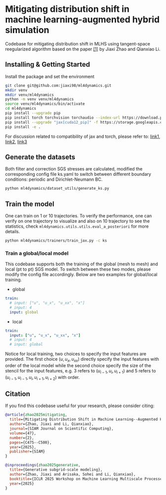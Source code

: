 # Mitigating distribution shift in machine learning-augmented hybrid simulation

Codebase for mitigating distribution shift in MLHS using tangent-space reegularized algorithm based on the paper [[1]]() by Jiaxi Zhao and Qianxiao Li.


## Installing & Getting Started
Install the package and set the environment

```bash
git clone git@github.com:jiaxi98/ml4dynamics.git
mkdir venv
mkdir venv/ml4dynamics
python -m venv venv/ml4dynamics
source venv/ml4dynamics/bin/activate
cd ml4dynamics
pip install --upgrade pip
pip install torch torchvision torchaudio --index-url https://download.pytorch.org/whl/cu126
pip install --upgrade "jax[cuda12_pip]" -f https://storage.googleapis.com/jax-releases/jax_cuda_releases.html
pip install -e .
```

For discussion related to compatibility of jax and torch, please refer to:
[link1](https://github.com/google-deepmind/magiclens/issues/4),
[link2](https://github.com/jax-ml/jax/issues/18281),
[link3](https://github.com/jax-ml/jax/issues/18032)

## Generate the datasets
Both filter and correction SGS stresses are calculated, modified the corresponding config file ks.yaml
to switch between different boundary conditions: periodic and Dirichlet-Neumann BC.
```bash
python ml4dynamics/dataset_utils/generate_ks.py
```

## Train the model
One can train on 1 or 10 trajectories. To verify the performance, one can verify on one trajectory
to visualize and also on 10 trajectory to see the statistics, check `ml4dynamics.utils.utils.eval_a_posteriori`
for more details.
```bash
python ml4dynamics/trainers/train_jax.py -c ks
```

### Train a global/local model
This codebase supports both the training of the global (mesh to mesh) and local (pt to pt)
SGS model. To switch between these two modes, please modify the config file accordingly.
Below are two examples for global/local training.
- global
```yaml
train:
  # input: ["u", "u_x", "u_xx", "x"]
  # input: 4
  input: global
```
- local
```yaml
train:
  input: ["u", "u_x", "u_xx", "x"]
  # input: 4
  # input: global
```
Notice for local training, two choices to specify the input features are provided.
The first choice $(u, u_x, u_{xx})$ directly specify the input features with order
of the local model while the second choice specify the size of the stencil for the
input features, e.g. $3$ refers to $(u_{i-1}, u_i, u_{i+1})$ and $5$ refers to
$(u_{i-1}, u_{i-1}, u_i, u_{i+1}, u_{i+2})$ with order.

<!-- ## Reproduce the results
In the following we will provide the detailed procedure to reproduce the full experiments in the paper. All the estimated execution times are based on 4 GPUs (NVIDIA GeForce RTX 3090). All the checkpoints of network models are provided and can be used to directly generate the plots in `demo.ipynb` notebook without training the models.
### Data generation
Estimated execution time: 1 hour
```bash
mkdir ../data/NS
mkdir ../data/RD
bash generate_data.sh
```

### Training
Estimated execution time: 24 hour
```bash
mkdir ../models/NS
mkdir ../models/RD
bash train.sh
```

### Plots
For a quick view of all the plots, we high recommand to run the `demo.ipynb` notebook.

Estimated execution time: 5 minutes
1. plots of the distribution shift phenomena, this script plots the Fig. 1 and Fig. 2 which illustrate the distribution shift 
phenomena for RD and NS
```bash
cd exp
python exp1.py
```
2. plots of the linear dynamics experiments
```bash
python exp2.py
```
3. plots of the comparison of distribution shift with different simulating parameters
```bash
python exp3.py
```
4. plots of the comparison of TR, OLS, and the ground truth
```bash
python exp4.py
```
5. generate the table
```bash
python exp5.py
``` -->

## Citation
If you find this codebase useful for your research, please consider citing:
```bibtex
@article{zhao2025mitigating,
  title={Mitigating Distribution Shift in Machine Learning--Augmented Hybrid Simulation},
  author={Zhao, Jiaxi and Li, Qianxiao},
  journal={SIAM Journal on Scientific Computing},
  volume={47},
  number={2},
  pages={C475--C500},
  year={2025},
  publisher={SIAM}
}

@inproceedings{zhao2025generative,
  title={Generative subgrid-scale modeling},
  author={Zhao, Jiaxi and Arisaka, Sohei and Li, Qianxiao},
  booktitle={ICLR 2025 Workshop on Machine Learning Multiscale Processes},
  year={2025}
}
```
